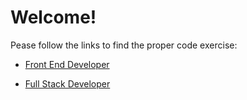 # Welcome!

Pease follow the links to find the proper code exercise:

* [Front End Developer](https://github.com/ScientiaMobile/scientiamobile-jobs/wiki/Welcome)

* [Full Stack Developer](https://github.com/ScientiaMobile/scientiamobile-jobs/wiki/Welcome)

